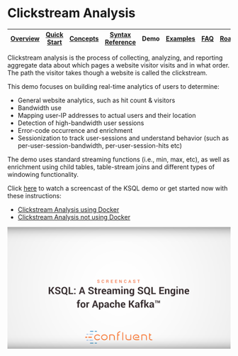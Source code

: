 # Clickstream Analysis

| [Overview](/docs#ksql-documentation) |[Quick Start](/docs/quickstart#quick-start) | [Concepts](/docs/concepts.md#concepts) | [Syntax Reference](/docs/syntax-reference.md#syntax-reference) | Demo | [Examples](/docs/examples.md#examples) | [FAQ](/docs/faq.md#frequently-asked-questions)  | [Roadmap](/docs/roadmap.md#roadmap) |
|---|----|-----|----|----|----|----|----|

Clickstream analysis is the process of collecting, analyzing, and reporting aggregate data about which pages a website visitor visits and in what order. The path the visitor takes though a website is called the clickstream.

This demo focuses on building real-time analytics of users to determine:
* General website analytics, such as hit count & visitors
* Bandwidth use
* Mapping user-IP addresses to actual users and their location
* Detection of high-bandwidth user sessions
* Error-code occurrence and enrichment
* Sessionization to track user-sessions and understand behavior (such as per-user-session-bandwidth, per-user-session-hits etc)

The demo uses standard streaming functions (i.e., min, max, etc), as well as enrichment using child tables, table-stream joins and different types of windowing functionality.

Click [here](https://youtu.be/A45uRzJiv7I) to watch a screencast of the KSQL demo or get started now with these instructions:

- [Clickstream Analysis using Docker](/ksql-clickstream-demo/docker-clickstream.md#clickstream-analysis-using-docker)
- [Clickstream Analysis not using Docker](/ksql-clickstream-demo/non-docker-clickstream.md#clickstream-analysis)

<!-- <p align="center"><img src="screencast.png" alt="KSQL screencast"></p> -->
[![KSQL screencast](screencast.png)](https://youtu.be/A45uRzJiv7I)
